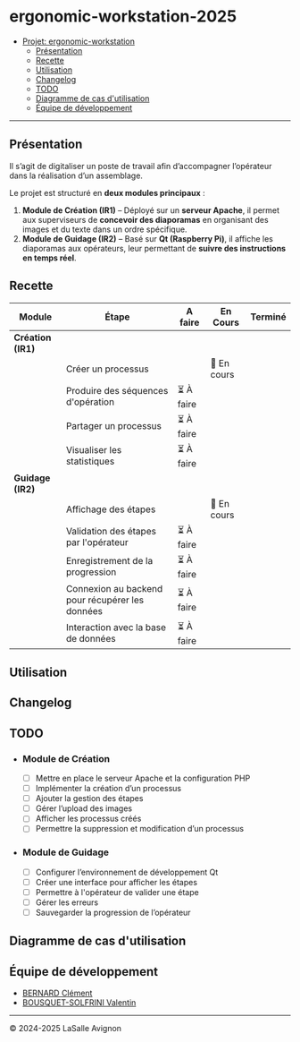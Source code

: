 # ergonomic-workstation-2025

- [Projet: ergonomic-workstation](#ergonomic-workstation-2025)
  - [Présentation](#présentation)
  - [Recette](#recette)
  - [Utilisation](#utilisation)
  - [Changelog](#changelog)
  - [TODO](#todo)
  - [Diagramme de cas d'utilisation](#diagramme-de-cas-dutilisation)
  - [Équipe de développement](#équipe-de-développement)

---

## Présentation

Il s’agit de digitaliser un poste de travail afin d’accompagner l’opérateur dans la réalisation d’un assemblage.

Le projet est structuré en **deux modules principaux** :  
1. **Module de Création (IR1)** – Déployé sur un **serveur Apache**, il permet aux superviseurs de **concevoir des diaporamas** en organisant des images et du texte dans un ordre spécifique.  
2. **Module de Guidage (IR2)** – Basé sur **Qt (Raspberry Pi)**, il affiche les diaporamas aux opérateurs, leur permettant de **suivre des instructions en temps réel**.  

## Recette

| **Module**            | **Étape**                                      | **A faire**      | **En Cours** | **Terminé** |
|-----------------------|------------------------------------------------|--------------|--------------|-------------|
| **Création (IR1)**    |                                                |              |              |             |
|                       | Créer un processus                             |              | 🔄 En cours  |             |
|                       | Produire des séquences d'opération             | ⏳ À faire   |              |             |
|                       | Partager un processus                          | ⏳ À faire   |              |             |
|                       | Visualiser les statistiques                    | ⏳ À faire   |              |             |
| **Guidage (IR2)**     |                                                |              |              |             |
|                       | Affichage des étapes                           |              | 🔄 En cours  |             |
|                       | Validation des étapes par l'opérateur          | ⏳ À faire   |              |             |
|                       | Enregistrement de la progression               | ⏳ À faire   |              |             |
|                       | Connexion au backend pour récupérer les données| ⏳ À faire   |              |             |
|                       | Interaction avec la base de données            | ⏳ À faire   |              |             |




## Utilisation

## Changelog

## TODO

- ### Module de Création
  - [ ] Mettre en place le serveur Apache et la configuration PHP
  - [ ] Implémenter la création d’un processus
  - [ ] Ajouter la gestion des étapes
  - [ ] Gérer l’upload des images
  - [ ] Afficher les processus créés
  - [ ] Permettre la suppression et modification d’un processus

- ### Module de Guidage
  - [ ] Configurer l’environnement de développement Qt
  - [ ] Créer une interface pour afficher les étapes
  - [ ] Permettre à l'opérateur de valider une étape
  - [ ] Gérer les erreurs
  - [ ] Sauvegarder la progression de l’opérateur

## Diagramme de cas d'utilisation

## Équipe de développement

- <a href= "https://github.com/clementBernard130">BERNARD Clément</a>
- <a href =https://github.com/ValentinBOUSQUET>BOUSQUET-SOLFRINI Valentin</a>

---
&copy; 2024-2025 LaSalle Avignon
